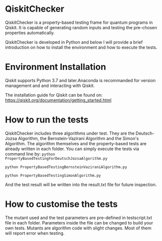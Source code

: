 QiskitChecker
================
QiskitChecker is a property-based testing frame for quantum programs in Qiskit. It is capable of generating random inputs and testing the pre-chosen properties automatically.

QiskitChecker is developed in Python and below I will provide a brief introduction on how to install the environment and how to execute the tests.

Environment Installation
============
Qiskit supports Python 3.7 and later.Anaconda is recommanded for version management and and interacting with Qiskit.

The installation guide for Qiskit can be found on:
https://qiskit.org/documentation/getting_started.html

How to run the tests
===========
QiskitChecker includes three algorithms under test. They are the Deutsch-Jozsa Algorithm, the Bernstein-Vazirani Algorithm and the Simon's Algorithm. The algorithm themselves and the property-based tests are already written in each folder. You can simply execute the tests via command line by:
```python PropertyBasedTestingForDeutschJozsaAlgorithm.py```

```python PropertyBasedTestingBernsteinVaziraniAlgorithm.py```

```python PropertyBasedTestingSimonAlgorithm.py```

And the test result will be written into the result.txt file for future inspection.

How to customise the tests
=============
The mutant used and the test parameters are pre-defined in testscript.txt file in each folder. Parameters inside the file can be changed to build your own tests. Mutants are algorithm code with slight changes. Most of them will report error when testing. 
